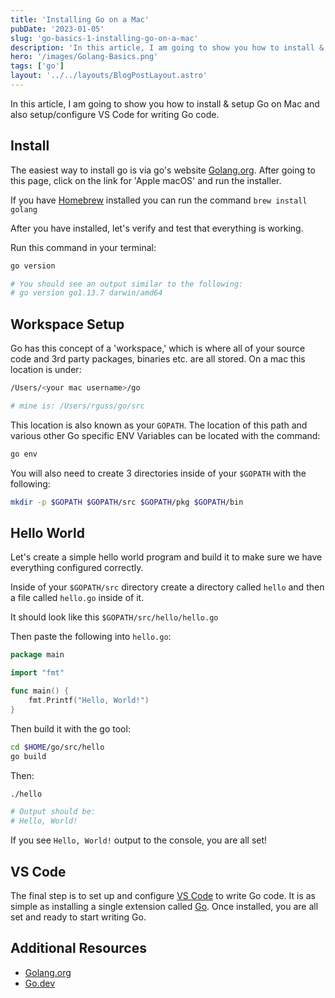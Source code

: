 ```yaml
---
title: 'Installing Go on a Mac'
pubDate: '2023-01-05'
slug: 'go-basics-1-installing-go-on-a-mac'
description: 'In this article, I am going to show you how to install & setup Go (Golang) on Mac and also setup/configure VS Code for writing Go (Golang) code.'
hero: '/images/Golang-Basics.png'
tags: ['go']
layout: '../../layouts/BlogPostLayout.astro'
---
```


In this article, I am going to show you how to install & setup Go on Mac and also setup/configure VS Code for writing Go code.

## Install

The easiest way to install go is via go's website [Golang.org](https://golang.org/dl). After going to this page, click on the link for 'Apple macOS' and run the installer.

If you have [Homebrew](https://brew.sh/) installed you can run the command `brew install golang`

After you have installed, let's verify and test that everything is working.

Run this command in your terminal:

```bash
go version

# You should see an output similar to the following:
# go version go1.13.7 darwin/amd64
```

## Workspace Setup

Go has this concept of a 'workspace,' which is where all of your source code and 3rd party packages, binaries etc. are all stored. On a mac this location is under:

```bash
/Users/<your mac username>/go

# mine is: /Users/rguss/go/src
```

This location is also known as your `GOPATH`. The location of this path and various other Go specific ENV Variables can be located with the command:

```bash
go env
```

You will also need to create 3 directories inside of your `$GOPATH` with the following:

```bash
mkdir -p $GOPATH $GOPATH/src $GOPATH/pkg $GOPATH/bin
```

## Hello World

Let's create a simple hello world program and build it to make sure we have everything configured correctly.

Inside of your `$GOPATH/src` directory create a directory called `hello` and then a file called `hello.go` inside of it.

It should look like this `$GOPATH/src/hello/hello.go`

Then paste the following into `hello.go`:

```go
package main

import "fmt"

func main() {
	fmt.Printf("Hello, World!")
}
```

Then build it with the go tool:

```bash
cd $HOME/go/src/hello
go build
```

Then:

```bash
./hello

# Output should be:
# Hello, World!
```

If you see `Hello, World!` output to the console, you are all set!

## VS Code

The final step is to set up and configure [VS Code](https://code.visualstudio.com/) to write Go code. It is as simple as
installing a single extension called [Go](https://marketplace.visualstudio.com/items?itemName=ms-vscode.Go). Once installed, you are all set and ready to start writing Go.

## Additional Resources

- [Golang.org](https://golang.org/)
- [Go.dev](https://go.dev/)
